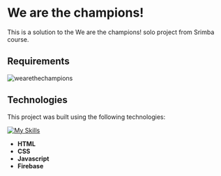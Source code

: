 # **We are the champions!**

This is a solution to the We are the champions! solo project from Srimba course.


## Requirements
![wearethechampions](https://github.com/JosefKorba/Endorsements/assets/123871865/e8e99d8c-554c-438b-a03f-d1f6f2be85f2)

## Technologies

This project was built using the following technologies:  

[![My Skills](https://skillicons.dev/icons?i=html,css,javascript,firebase)](https://skillicons.dev)  

- **HTML**
- **CSS**
- **Javascript**
- **Firebase** 
  
